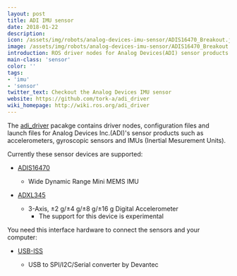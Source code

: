 ```yaml
---
layout: post
title: ADI IMU sensor
date: 2018-01-22
description:
icon: /assets/img/robots/analog-devices-imu-sensor/ADIS16470_Breakout.jpg
image: /assets/img/robots/analog-devices-imu-sensor/ADIS16470_Breakout.jpg
introduction: ROS driver nodes for Analog Devices(ADI) sensor products mainly communicate by SPI(Serial Periferal Interface)
main-class: 'sensor'
color: ''
tags:
- 'imu'
- 'sensor'
twitter_text: Checkout the Analog Devices IMU sensor
website: https://github.com/tork-a/adi_driver
wiki_homepage: http://wiki.ros.org/adi_driver
---
```


The [adi_driver](https://tork-a/adi_driver) pacakge contains driver nodes, configuration files and launch files for Analog Devices Inc.(ADI)'s sensor products such as accelerometers, gyroscopic sensors and IMUs (Inertial Mesurement Units).

Currently these sensor devices are supported:

- [ADIS16470](http://www.analog.com/en/products/mems/inertial-measurement-units/adis16470.html)

  - Wide Dynamic Range Mini MEMS IMU

- [ADXL345](http://www.analog.com/en/products/mems/accelerometers/adxl345.html)

  - 3-Axis, ±2 g/±4 g/±8 g/±16 g Digital Accelerometer
    - The support for this device is experimental

You need this interface hardware to connect the sensors and your computer:

- [USB-ISS](https://www.robot-electronics.co.uk/htm/usb_iss_tech.htm)

  - USB to SPI/I2C/Serial converter by Devantec

